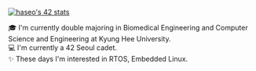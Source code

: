 [![haseo's 42 stats](https://badge42.herokuapp.com/api/stats/haseo)](https://github.com/JaeSeoKim/badge42)

🎓 I'm currently double majoring in Biomedical Engineering and Computer Science and Engineering at Kyung Hee University.   
💻 I'm currently a 42 Seoul cadet.   
✨ These days I'm interested in RTOS, Embedded Linux.   
